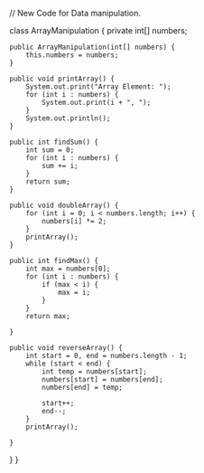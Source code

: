// New Code for Data manipulation.


class ArrayManipulation {
    private int[] numbers;

    public ArrayManipulation(int[] numbers) {
        this.numbers = numbers;
    }

    public void printArray() {
        System.out.print("Array Element: ");
        for (int i : numbers) {
            System.out.print(i + ", ");
        }
        System.out.println();
    }

    public int findSum() {
        int sum = 0;
        for (int i : numbers) {
            sum += i;
        }
        return sum;
    }

    public void doubleArray() {
        for (int i = 0; i < numbers.length; i++) {
            numbers[i] *= 2;
        }
        printArray();
    }

    public int findMax() {
        int max = numbers[0];
        for (int i : numbers) {
            if (max < i) {
                max = i;
            }
        }
        return max;

    }

    public void reverseArray() {
        int start = 0, end = numbers.length - 1;
        while (start < end) {
            int temp = numbers[start];
            numbers[start] = numbers[end];
            numbers[end] = temp;

            start++;
            end--;
        }
        printArray();

    }

}
}
